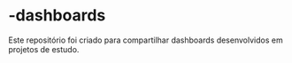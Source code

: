 # -dashboards
Este repositório foi criado para compartilhar dashboards desenvolvidos em projetos de estudo.
